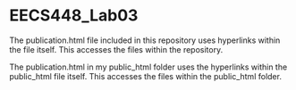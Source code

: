 # EECS448_Lab03
The publication.html file included in this repository uses hyperlinks within the file itself.
This accesses the files within the repository.

The publication.html in my public_html folder uses the hyperlinks within the public_html file itself.
This accesses the files within the public_html folder.
